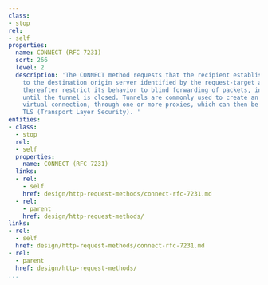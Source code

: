 ```yaml
---
class:
- stop
rel:
- self
properties:
  name: CONNECT (RFC 7231)
  sort: 266
  level: 2
  description: 'The CONNECT method requests that the recipient establish a tunnel
    to the destination origin server identified by the request-target and, if successful,
    thereafter restrict its behavior to blind forwarding of packets, in both directions,
    until the tunnel is closed. Tunnels are commonly used to create an end-to-end
    virtual connection, through one or more proxies, which can then be secured using
    TLS (Transport Layer Security). '
entities:
- class:
  - stop
  rel:
  - self
  properties:
    name: CONNECT (RFC 7231)
  links:
  - rel:
    - self
    href: design/http-request-methods/connect-rfc-7231.md
  - rel:
    - parent
    href: design/http-request-methods/
links:
- rel:
  - self
  href: design/http-request-methods/connect-rfc-7231.md
- rel:
  - parent
  href: design/http-request-methods/
...
```

